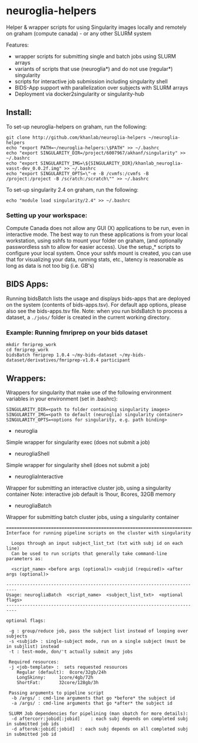 # neuroglia-helpers

Helper & wrapper scripts for using Singularity images locally and remotely on graham (compute canada) - or any other SLURM system

Features:
* wrapper scripts for submitting single and batch jobs using SLURM arrays
* variants of scripts that use (neuroglia*) and do not use (regular*) singularity
* scripts for interactive job submission including singularity shell
* BIDS-App support with parallelization over subjects with SLURM arrays
* Deployment via docker2singularity or singularity-hub

## Install:

To set-up neuroglia-helpers on graham, run the following:
```
git clone http://github.com/khanlab/neuroglia-helpers ~/neuroglia-helpers
echo "export PATH=~/neuroglia-helpers:\$PATH" >> ~/.bashrc
echo "export SINGULARITY_DIR=/project/6007967/akhanf/singularity" >> ~/.bashrc
echo "export SINGULARITY_IMG=\${SINGULARITY_DIR}/khanlab_neuroglia-vasst-dev_0.0.2f.img" >> ~/.bashrc
echo "export SINGULARITY_OPTS=\"-e -B /cvmfs:/cvmfs -B /project:/project -B /scratch:/scratch\"" >> ~/.bashrc
```

To set-up singularity 2.4 on graham, run the following:
```
echo "module load singularity/2.4" >> ~/.bashrc
```

### Setting up your workspace:

Compute Canada does not allow any GUI (X) applications to be run, even in interactive mode. The best way to run these applications is from your local workstation, using sshfs to mount your folder on graham, (and optionally passwordless ssh to allow for easier access). Use the setup_* scripts to configure your local system. Once your sshfs mount is created, you can use that for visualizing your data, running stats, etc., latency is reasonable as long as data is not too big (i.e. GB's)

## BIDS Apps:

Running bidsBatch lists the usage and displays bids-apps that are deployed on the system (contents of bids-apps.tsv).  For default app options, please also see the bids-apps.tsv file.  Note: when you run bidsBatch to process a dataset, a ```./jobs/``` folder is created in the current working directory.

### Example: Running fmriprep on your bids dataset
```
mkdir fmriprep_work
cd fmriprep_work
bidsBatch fmriprep 1.0.4 ~/my-bids-dataset ~/my-bids-dataset/derivatives/fmriprep-v1.0.4 participant 
```

## Wrappers:

Wrappers for singularity that make use of the following environment variables in your environment (set in .bashrc):
```
SINGULARITY_DIR=<path to folder containing singularity images>
SINGULARITY_IMG=<path to default (neuroglia) singularity container>
SINGULARITY_OPTS=<options for singularity, e.g. path binding>
```


* neuroglia

Simple wrapper for singularity exec (does not submit a job)

* neurogliaShell

Simple wrapper for singularity shell (does not submit a job)

* neurogliaInteractive

Wrapper for submitting an interactive cluster job, using a singularity container
Note: interactive job default is 1hour, 8cores, 32GB memory

* neurogliaBatch

Wrapper for submitting batch cluster jobs, using a singularity container

```
==========================================================================
Interface for running pipeline scripts on the cluster with singularity

  Loops through an input subject_list_txt (txt with subj id on each line)
  Can be used to run scripts that generally take command-line parameters as:

  <script_name> <before args (optional)> <subjid (required)> <after args (optional)>

--------------------------------------------------------------------------
Usage: neurogliaBatch  <script_name>  <subject_list_txt>  <optional flags> 
--------------------------------------------------------------------------

optional flags:

 -g : group/reduce job, pass the subject list instead of looping over subjects
 -s <subjid> : single-subject mode, run on a single subject (must be in subjlist) instead
 -t : test-mode, don/'t actually submit any jobs

 Required resources:
 -j <job-template> :  sets requested resources
	Regular (default):	8core/32gb/24h
	LongSkinny:		1core/4gb/72h
	ShortFat:		32core/128gb/3h

 Passing arguments to pipeline script
  -b /args/ : cmd-line arguments that go *before* the subject id
  -a /args/ : cmd-line arguments that go *after* the subject id

 SLURM Job dependencies for pipelining (man sbatch for more details):
  -d aftercorr:jobid[:jobid]	: each subj depends on completed subj in submitted job ids
  -d afterok:jobid[:jobid]	: each subj depends on all completed subj in submitted job id
```




